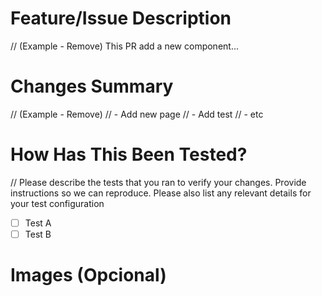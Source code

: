 # Feature/Issue Description
// (Example - Remove) This PR add a new component...

# Changes Summary
// (Example - Remove) 
// - Add new page
// - Add test
// - etc

# How Has This Been Tested?
// Please describe the tests that you ran to verify your changes. Provide instructions so we can reproduce. Please also list any relevant details for your test configuration

- [ ] Test A
- [ ] Test B

# Images (Opcional)
